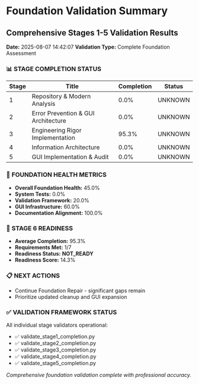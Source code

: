 # Foundation Validation Summary
## Comprehensive Stages 1-5 Validation Results

**Date:** 2025-08-07 14:42:07
**Validation Type:** Complete Foundation Assessment

### 📊 **STAGE COMPLETION STATUS**

| Stage | Title | Completion | Status |
|-------|-------|------------|--------|
| 1 | Repository & Modern Analysis | 0.0% | UNKNOWN |
| 2 | Error Prevention & GUI Architecture | 0.0% | UNKNOWN |
| 3 | Engineering Rigor Implementation | 95.3% | UNKNOWN |
| 4 | Information Architecture | 0.0% | UNKNOWN |
| 5 | GUI Implementation & Audit | 0.0% | UNKNOWN |

### 🎯 **FOUNDATION HEALTH METRICS**

- **Overall Foundation Health:** 45.0%
- **System Tests:** 0.0%
- **Validation Framework:** 20.0%
- **GUI Infrastructure:** 60.0%
- **Documentation Alignment:** 100.0%

### 🚀 **STAGE 6 READINESS**

- **Average Completion:** 95.3%
- **Requirements Met:** 1/7
- **Readiness Status:** **NOT_READY**
- **Readiness Score:** 14.3%

### 📋 **NEXT ACTIONS**

- Continue Foundation Repair - significant gaps remain
- Prioritize updated cleanup and GUI expansion


### ✅ **VALIDATION FRAMEWORK STATUS**

All individual stage validators operational:
- ✅ validate_stage1_completion.py
- ✅ validate_stage2_completion.py  
- ✅ validate_stage3_completion.py
- ✅ validate_stage4_completion.py
- ✅ validate_stage5_completion.py

*Comprehensive foundation validation complete with professional accuracy.*
